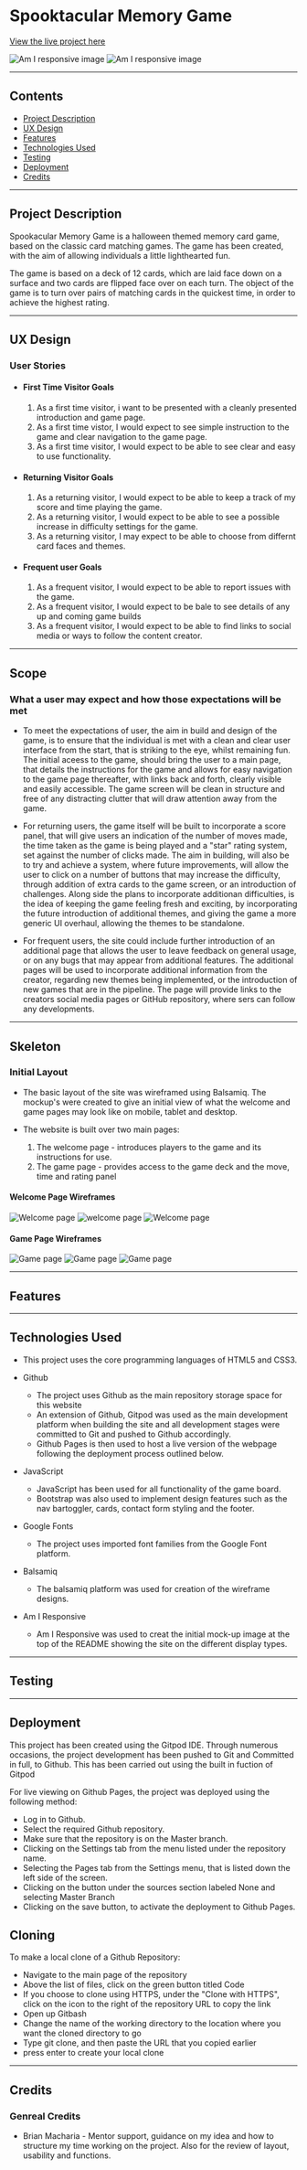# Spooktacular Memory Game

[View the live project here](https://andywales83.github.io/Spooktacular-Memory-Game/)

![Am I responsive image](Documentation/readme-images/welcome-screen-image.jpg)
![Am I responsive image](Documentation/readme-images/game-screen-image.jpg)

---

## Contents

- [Project Description](#project-description)
- [UX Design](#ux-design)
- [Features](#features)
- [Technologies Used](#technologies-used)
- [Testing](#testing)
- [Deployment](#deployment)
- [Credits](#credits)

---

## Project Description

Spookacular Memory Game is a halloween themed memory card game, based on the classic card matching games. The game has been created, with the aim of allowing individuals a little lighthearted fun.

The game is based on a deck of 12 cards, which are laid face down on a surface and two cards are flipped face over on each turn. The object of the game is to turn over pairs of matching cards in the quickest time, in order to achieve the highest rating.

---
## UX Design

### User Stories
- #### First Time Visitor Goals

    1. As a first time visitor, i want to be presented with a cleanly presented introduction and game page.
    2. As a first time vistor, I would expect to see simple instruction to the game and clear navigation to the game page.
    3. As a first time visitor, I would expect to be able to see clear and easy to use functionality.

- #### Returning Visitor Goals

    1. As a returning visitor, I would expect to be able to keep a track of my score and time playing the game.
    2. As a returning visitor, I would expect to be able to see a possible increase in difficulty settings for the game.
    3. As a returning visitor, I may expect to be able to choose from differnt card faces and themes.

- #### Frequent user Goals

    1. As a frequent visitor, I would expect to be able to report issues with the game.
    2. As a frequent visitor, I would expect to be bale to see details of any up and coming game builds
    3. As a frequent visitor, I would expect to be able to find links to social media or ways to follow the content creator.

---
## Scope

### What a user may expect and how those expectations will be met

- To meet the expectations of user, the aim in build and design of the game, is to ensure that the individual is met with a clean and clear user interface from the start, that is striking to the eye, whilst remaining fun. The initial aceess to the game, should bring the user to a main page, that details the instructions for the game and allows for easy navigation to the game page thereafter, with links back and forth, clearly visible and easily accessible. The game screen will be clean in structure and free of any distracting clutter that will draw attention away from the game. 

- For returning users, the game itself will be built to incorporate a score panel, that will give users an indication of the number of moves made, the time taken as the game is being played and a "star" rating system, set against the number of clicks made. The aim in building, will also be to try and achieve a system, where future improvements, will allow the user to click on a number of buttons that may increase the difficulty, through addition of extra cards to the game screen, or an introduction of challenges. Along side the plans to incorporate additionan difficulties, is the idea of keeping the game feeling fresh and exciting, by incorporating the future introduction of additional themes, and giving the game a more generic UI overhaul, allowing the themes to be standalone. 

- For frequent users, the site could include further introduction of an additional page that allows the user to leave feedback on general usage, or on any bugs that may appear from additional features. The additional pages will be used to incorporate additional information from the creator, regarding new themes being implemented, or the introduction of new games that are in the pipeline. The page will provide links to the creators social media pages or GitHub repository, where sers can follow any developments. 
---

## Skeleton

### Initial Layout

- The basic layout of the site was wireframed using Balsamiq. The mockup's were created to give an initial view of what the welcome and game pages may look like on mobile, tablet and desktop.

- The website is built over two main pages:

    1. The welcome page - introduces players to the game and its instructions for use.
    2. The game page - provides access to the game deck and the move, time and rating panel

#### Welcome Page Wireframes

![Welcome page](Documentation/wireframes/welcome-screen-mobile.png)
![welcome page](Documentation/wireframes/welcome-screen-tablet.png )
![Welcome page](Documentation/wireframes/welcome-screen-desktop.png)

#### Game Page Wireframes

![Game page](Documentation/wireframes/game-screen-mobile.png)
![Game page](Documentation/wireframes/game-screen-tablet.png)
![Game page](Documentation/wireframes/game-screen-desktop.png)

---

## Features

---

## Technologies Used

- This project uses the core programming languages of HTML5 and CSS3.

- Github 
    - The project uses Github as the main repository storage space for this website
    - An extension of Github, Gitpod was used as the main development platform when building the site and all development stages were committed to Git and pushed to Github accordingly.
    - Github Pages is then used to host a live version of the webpage following the deployment process outlined below.

- JavaScript 
    - JavaScript has been used for all functionality of the game board.
    - Bootstrap was also used to implement design features such as the nav bartoggler, cards, contact form styling and the footer.

- Google Fonts
    - The project uses imported font families from the Google Font platform.

- Balsamiq 
    - The balsamiq platform was used for creation of the wireframe designs.

- Am I Responsive
    - Am I Responsive was used to creat the initial mock-up image at the top of the README showing the site on the different display types.

---

## Testing


---

## Deployment

This project has been created using the Gitpod IDE. Through numerous occasions, the project development has been pushed to Git and Committed in full, to Github. This has been carried out using the built in fuction of Gitpod

For live viewing on Github Pages, the project was deployed using the following method:

- Log in to Github.
- Select the required Github repository.
- Make sure that the repository is on the Master branch.
- Clicking on the Settings tab from the menu listed under the repository name.
- Selecting the Pages tab from the Settings menu, that is listed down the left side of the screen.
- Clicking on the button under the sources section labeled None and selecting Master Branch
- Clicking on the save button, to activate the deployment to Github Pages. 

## Cloning

To make a local clone of a Github Repository:

- Navigate to the main page of the repository
- Above the list of files, click on the green button titled Code
- If you choose to clone using HTTPS, under the "Clone with HTTPS", click on the icon to the right of the repository URL to copy the link
- Open up Gitbash
- Change the name of the working directory to the location where you want the cloned directory to go
- Type git clone, and then paste the URL that you copied earlier 
- press enter to create your local clone

---

## Credits

### Genreal Credits
- Brian Macharia - Mentor support, guidance on my idea and how to structure my time working on the project. Also for the review of layout, usability and functions.